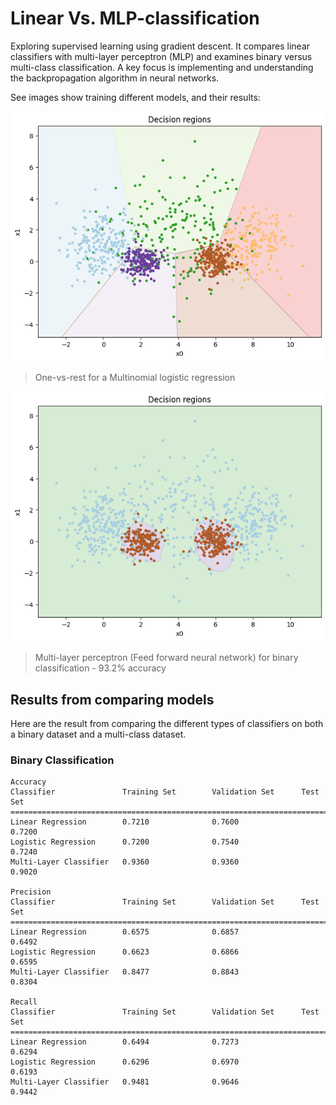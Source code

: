 # Linear Vs. MLP-classification

Exploring supervised learning using gradient descent. It compares linear classifiers with multi-layer perceptron (MLP) and examines binary versus multi-class classification. A key focus is implementing and understanding the backpropagation algorithm in neural networks.

See images show training different models, and their results: <br>

![image](./images/one_v_rest.png)

> One-vs-rest for a Multinomial logistic regression <br>


![image](./images/mlp_binary.png)

> Multi-layer perceptron (Feed forward neural network) for binary classification - 93.2% accuracy <br>


## Results from comparing models

Here are the result from comparing the different types of classifiers on both a binary dataset and a multi-class dataset.

### Binary Classification

```text
Accuracy
Classifier               Training Set        Validation Set      Test Set            
================================================================================
Linear Regression        0.7210              0.7600              0.7200              
Logistic Regression      0.7200              0.7540              0.7240              
Multi-Layer Classifier   0.9360              0.9360              0.9020              

Precision
Classifier               Training Set        Validation Set      Test Set            
================================================================================
Linear Regression        0.6575              0.6857              0.6492              
Logistic Regression      0.6623              0.6866              0.6595              
Multi-Layer Classifier   0.8477              0.8843              0.8304              

Recall
Classifier               Training Set        Validation Set      Test Set            
================================================================================
Linear Regression        0.6494              0.7273              0.6294              
Logistic Regression      0.6296              0.6970              0.6193              
Multi-Layer Classifier   0.9481              0.9646              0.9442              
```